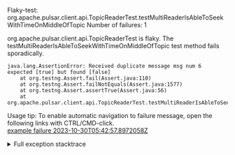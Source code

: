         
Flaky-test: org.apache.pulsar.client.api.TopicReaderTest.testMultiReaderIsAbleToSeekWithTimeOnMiddleOfTopic
Number of failures: 1

org.apache.pulsar.client.api.TopicReaderTest is flaky. The testMultiReaderIsAbleToSeekWithTimeOnMiddleOfTopic test method fails sporadically.

```
java.lang.AssertionError: Received duplicate message msg num 6 expected [true] but found [false]
	at org.testng.Assert.fail(Assert.java:110)
	at org.testng.Assert.failNotEquals(Assert.java:1577)
	at org.testng.Assert.assertTrue(Assert.java:56)
	at org.apache.pulsar.client.api.TopicReaderTest.testMultiReaderIsAbleToSeekWithTimeOnMiddleOfTopic(TopicReaderTest.java:1407)
```

Usage tip: To enable automatic navigation to failure message, open the following links with CTRL/CMD-click.  
[example failure 2023-10-30T05:42:57.8972058Z](https://github.com/apache/pulsar/actions/runs/6688692331/job/18171139255#step:8:1408)  


<details>
<summary>Full exception stacktrace</summary>
<code><pre>
java.lang.AssertionError: Received duplicate message msg num 6 expected [true] but found [false]
	at org.testng.Assert.fail(Assert.java:110)
	at org.testng.Assert.failNotEquals(Assert.java:1577)
	at org.testng.Assert.assertTrue(Assert.java:56)
	at org.apache.pulsar.client.api.TopicReaderTest.testMultiReaderIsAbleToSeekWithTimeOnMiddleOfTopic(TopicReaderTest.java:1407)
	at java.base/jdk.internal.reflect.NativeMethodAccessorImpl.invoke0(Native Method)
	at java.base/jdk.internal.reflect.NativeMethodAccessorImpl.invoke(NativeMethodAccessorImpl.java:77)
	at java.base/jdk.internal.reflect.DelegatingMethodAccessorImpl.invoke(DelegatingMethodAccessorImpl.java:43)
	at java.base/java.lang.reflect.Method.invoke(Method.java:568)
	at org.testng.internal.invokers.MethodInvocationHelper.invokeMethod(MethodInvocationHelper.java:139)
	at org.testng.internal.invokers.InvokeMethodRunnable.runOne(InvokeMethodRunnable.java:47)
	at org.testng.internal.invokers.InvokeMethodRunnable.call(InvokeMethodRunnable.java:76)
	at org.testng.internal.invokers.InvokeMethodRunnable.call(InvokeMethodRunnable.java:11)
	at java.base/java.util.concurrent.FutureTask.run(FutureTask.java:264)
	at java.base/java.util.concurrent.ThreadPoolExecutor.runWorker(ThreadPoolExecutor.java:1136)
	at java.base/java.util.concurrent.ThreadPoolExecutor$Worker.run(ThreadPoolExecutor.java:635)
	at java.base/java.lang.Thread.run(Thread.java:833)

</pre></code>
</details>

